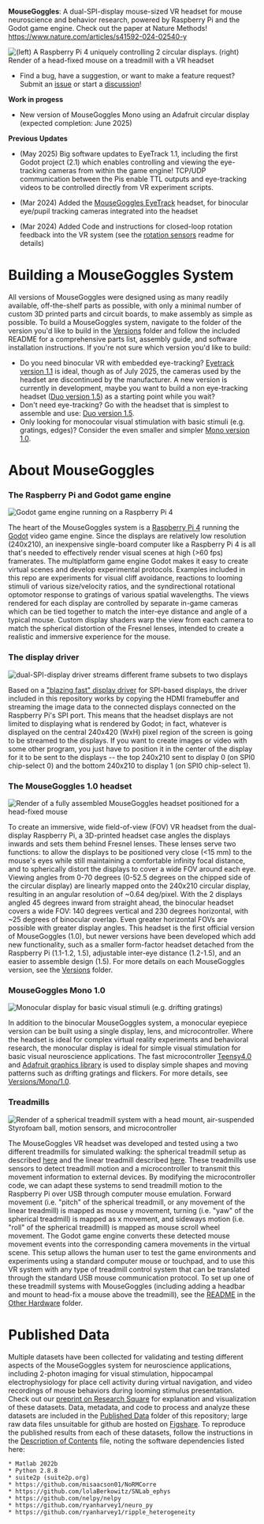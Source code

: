 **MouseGoggles**: A dual-SPI-display mouse-sized VR headset for mouse neuroscience and behavior research, powered by Raspberry Pi and the Godot game engine. Check out the paper at Nature Methods! https://www.nature.com/articles/s41592-024-02540-y

![(left) A Raspberry Pi 4 uniquely controlling 2 circular displays. (right) Render of a head-fixed mouse on a treadmill with a VR headset](https://github.com/sn-lab/MouseGoggles/blob/main/Images/mouseVRheadsetIntro.png)

- Find a bug, have a suggestion, or want to make a feature request? Submit an [issue](https://github.com/sn-lab/MouseGoggles/issues) or start a [discussion](https://github.com/sn-lab/MouseGoggles/discussions)!

**Work in progess**

* New version of MouseGoggles Mono using an Adafruit circular display (expected completion: June 2025)

**Previous Updates**

* (May 2025) Big software updates to EyeTrack 1.1, including the first Godot project (2.1) which enables controlling and viewing the eye-tracking cameras from within the game engine! TCP/UDP communication between the Pis enable TTL outputs and eye-tracking videos to be controlled directly from VR experiment scripts.

* (Mar 2024) Added the [MouseGoggles EyeTrack](https://github.com/sn-lab/MouseGoggles/tree/main/Versions/EyeTrack/1.0) headset, for binocular eye/pupil tracking cameras integrated into the headset

* (Mar 2024) Added Code and instructions for closed-loop rotation feedback into the VR system (see the [rotation sensors](https://github.com/sn-lab/MouseGoggles/blob/main/Other%20Hardware/Installation%20README.md#rotation-sensors
  ) readme for details)

# Building a MouseGoggles System

All versions of MouseGoggles were designed using as many readily available, off-the-shelf parts as possible, with only a minimal number of custom 3D printed parts and circuit boards, to make assembly as simple as possible. To build a MouseGoggles system, navigate to the folder of the version you'd like to build in the [Versions](https://github.com/sn-lab/MouseGoggles/tree/main/Versions) folder and follow the included README for a comprehensive parts list, assembly guide, and software installation instructions. If you're not sure which version you'd like to build:

* Do you need binocular VR with embedded eye-tracking? [Eyetrack version 1.1](https://github.com/sn-lab/MouseGoggles/tree/main/Versions/EyeTrack/1.1) is ideal, though as of July 2025, the cameras used by the headset are discontinued by the manufacturer. A new version is currently in development, maybe you want to build a non eye-tracking headset ([Duo version 1.5](https://github.com/sn-lab/MouseGoggles/tree/main/Versions/Duo/1.5)) as a starting point while you wait?
* Don't need eye-tracking? Go with the headset that is simplest to assemble and use: [Duo version 1.5](https://github.com/sn-lab/MouseGoggles/tree/main/Versions/Duo/1.5).
* Only looking for monocoular visual stimulation with basic stimuli (e.g. gratings, edges)? Consider the even smaller and simpler [Mono version 1.0](https://github.com/sn-lab/MouseGoggles/tree/main/Versions/Mono/1.0).

# About MouseGoggles

### The Raspberry Pi and Godot game engine

![Godot game engine running on a Raspberry Pi 4](https://github.com/sn-lab/MouseGoggles/blob/main/Images/RaspberryPiGodot.png)

The heart of the MouseGoggles system is a [Raspberry Pi 4](https://www.raspberrypi.com/products/raspberry-pi-4-model-b/) running the [Godot](https://godotengine.org/) video game engine. Since the displays are relatively low resolution (240x210), an inexpensive single-board computer like a Raspberry Pi 4 is all that's needed to effectively render visual scenes at high (>60 fps) framerates. The multiplatform game engine Godot makes it easy to create virtual scenes and develop experimental protocols. Examples included in this repo are experiments for visual cliff avoidance, reactions to looming stimuli of various size/velocity ratios, and the syndirectional rotational optomotor response to gratings of various spatial wavelengths. The views rendered for each display are controlled by separate in-game cameras which can be tied together to match the inter-eye distance and angle of a typical mouse. Custom display shaders warp the view from each camera to match the spherical distortion of the Fresnel lenses, intended to create a realistic and immersive experience for the mouse.

### The display driver

![dual-SPI-display driver streams different frame subsets to two displays](https://github.com/sn-lab/MouseGoggles/blob/main/Images/DisplaySubsets2.png)

Based on a ["blazing fast" display driver](https://github.com/juj/fbcp-ili9341) for SPI-based displays, the driver included in this repository works by copying the HDMI framebuffer and streaming the image data to the connected displays connected on the Raspberry Pi's SPI port. This means that the headset displays are not limited to displaying what is rendered by Godot; in fact, whatever is displayed on the central 240x420 (WxH) pixel region of the screen is going to be streamed to the displays. If you want to create images or video with some other program, you just have to position it in the center of the display for it to be sent to the displays -- the top 240x210 sent to display 0 (on SPI0 chip-select 0) and the bottom 240x210 to display 1 (on SPI0 chip-select 1).

### The MouseGoggles 1.0 headset

![Render of a fully assembled MouseGoggles headset positioned for a head-fixed mouse](https://github.com/sn-lab/MouseGoggles/blob/main/Images/VRHeadsetRender.png)

To create an immersive, wide field-of-view (FOV) VR headset from the dual-display Raspberry Pi, a 3D-printed headset case angles the displays inwards and sets them behind Fresnel lenses. These lenses serve two functions: to allow the displays to be positioned very close (<15 mm) to the mouse's eyes while still maintaining a comfortable infinity focal distance, and to spherically distort the displays to cover a wide FOV around each eye. Viewing angles from 0-70 degrees (0-52.5 degrees on the chipped side of the circular display) are linearly mapped onto the 240x210 circular display, resulting in an angular resolution of ~0.64 deg/pixel. With the 2 displays angled 45 degrees inward from straight ahead, the binocular headset covers a wide FOV: 140 degrees vertical and 230 degrees horizontal, with ~25 degrees of binocular overlap. Even greater horizontal FOVs are possible with greater display angles. This headset is the first official version of MouseGoggles (1.0), but newer versions have been developed which add new functionality, such as a smaller form-factor headset detached from the Raspberry Pi (1.1-1.2, 1.5), adjustable inter-eye distance (1.2-1.5), and an easier to assemble design (1.5). For more details on each MouseGoggles version, see the [Versions](https://github.com/sn-lab/MouseGoggles/tree/main/Versions) folder.

### MouseGoggles Mono 1.0

![Monocular display for basic visual stimuli (e.g. drifting gratings)](https://github.com/sn-lab/MouseGoggles/blob/main/Images/MonocularDisplay.png)

In addition to the binocular MouseGoggles system, a monocular eyepiece version can be built using a single display, lens, and microcontroller. Where the headset is ideal for complex virtual reality experiments and behavioral research, the monocular display is ideal for simple visual stimulation for basic visual neuroscience applications. The fast microcontroller [Teensy4.0](https://www.pjrc.com/store/teensy40.html) and [Adafruit graphics library](https://learn.adafruit.com/adafruit-gfx-graphics-library/overview) is used to display simple shapes and moving patterns such as drifting gratings and flickers. For more details, see [Versions/Mono/1.0]().

### Treadmills

![Render of a spherical treadmill system with a head mount, air-suspended Styrofoam ball, motion sensors, and microcontroller](https://github.com/sn-lab/MouseGoggles/blob/main/Images/SphericalTreadmillRender.png)

The MouseGoggles VR headset was developed and tested using a two different treadmills for simulated walking: the spherical treadmill setup as described [here](https://pubmed.ncbi.nlm.nih.gov/19829374/) and the linear treadmill described [here](https://github.com/janelia-experimental-technology/Rodent-Belt-Treadmill/tree/main). These treadmills use sensors to detect treadmill motion and a microcontroller to transmit this movement information to external devices. By modifying the microcontroller code, we can adapt these systems to send treadmill motion to the Raspberry Pi over USB through computer mouse emulation. Forward movement (i.e. "pitch" of the spherical treadmill, or any movement of the linear treadmill) is mapped as mouse y movement, turning (i.e. "yaw" of the spherical treadmill) is mapped as x movement, and sideways motion (i.e. "roll" of the spherical treadmill) is mapped as mouse scroll wheel movement. The Godot game engine converts these detected mouse movement events into the corresponding camera movements in the virtual scene. This setup allows the human user to test the game environments and experiments using a standard computer mouse or touchpad, and to use this VR system with any type of treadmill control system that can be translated through the standard USB mouse communication protocol. To set up one of these treadmill systems with MouseGoggles (including adding a headbar and mount to head-fix a mouse above the treadmill), see the [README](https://github.com/sn-lab/MouseGoggles/blob/main/Other%20Hardware/Installation%20README.md) in the [Other Hardware](https://github.com/sn-lab/MouseGoggles/tree/main/Other%20Hardware) folder.

# Published Data

Multiple datasets have been collected for validating and testing different aspects of the MouseGoggles system for neuroscience applications, including 2-photon imaging for visual stimulation, hippocampal electrophysiology for place cell activity during virtual navigation, and video recordings of mouse behaviors during looming stimulus presentation. Check out our [preprint on Research Square](https://doi.org/10.21203/rs.3.rs-3301474/v1) for explanation and visualization of these datasets. Data, metadata, and code to process and analyze these datasets are included in the [Published Data](https://github.com/sn-lab/MouseGoggles/tree/main/Published%20Data) folder of this repository; large raw data files unsuitable for github are hosted on [Figshare](https://figshare.com/articles/dataset/Raw_image_files/24039021). 
To reproduce the published results from each of these datasets, follow the instructions in the [Description of Contents](https://github.com/sn-lab/MouseGoggles/blob/main/Published%20Data/Description%20of%20Contents.md) file, noting the software dependencies listed here:

```
* Matlab 2022b
* Python 2.8.8
* suite2p (suite2p.org)
* https://github.com/misaacson01/NoRMCorre
* https://github.com/lolaBerkowitz/SNLab_ephys
* https://github.com/nelpy/nelpy
* https://github.com/ryanharvey1/neuro_py
* https://github.com/ryanharvey1/ripple_heterogeneity
```

